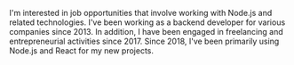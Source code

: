 I'm interested in job opportunities that involve working with Node.js and related technologies.
I've been working as a backend developer for various companies since 2013. 
In addition, I have been engaged in freelancing and entrepreneurial activities since 2017.
Since 2018, I've been primarily using Node.js and React for my new projects. 
